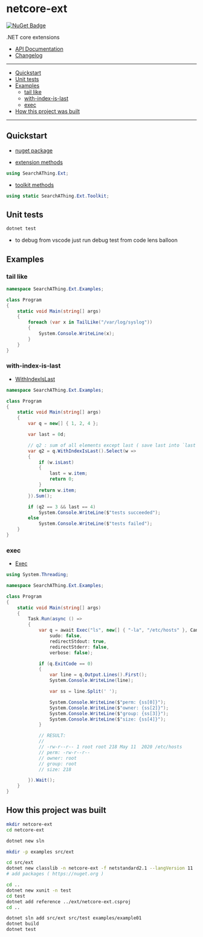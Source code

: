 # netcore-ext

[![NuGet Badge](https://buildstats.info/nuget/netcore-ext)](https://www.nuget.org/packages/netcore-ext/)

.NET core extensions

- [API Documentation](https://devel0.github.io/netcore-ext/html/annotated.html)
- [Changelog](https://github.com/devel0/netcore-ext/commits/master)

<hr/>

<!-- TOC -->
* [Quickstart](#quickstart)
* [Unit tests](#unit-tests)
* [Examples](#examples)
  + [tail like](#tail-like)
  + [with-index-is-last](#with-index-is-last)
  + [exec](#exec)
* [How this project was built](#how-this-project-was-built)
<!-- TOCEND -->

<hr/>

## Quickstart

- [nuget package](https://www.nuget.org/packages/netcore-ext/)

- [extension methods](https://devel0.github.io/netcore-ext/html/class_search_a_thing_1_1_ext.html)

```csharp
using SearchAThing.Ext;
```

- [toolkit methods](https://devel0.github.io/netcore-util/html/class_search_a_thing_1_1_toolkit.html)

```csharp
using static SearchAThing.Ext.Toolkit;
```

## Unit tests

```sh
dotnet test
```

- to debug from vscode just run debug test from code lens balloon

## Examples

### tail like

```cs
namespace SearchAThing.Ext.Examples;

class Program
{
    static void Main(string[] args)
    {
        foreach (var x in TailLike("/var/log/syslog"))
        {
            System.Console.WriteLine(x);
        }
    }
}
```

### with-index-is-last

- [WithIndexIsLast](https://devel0.github.io/netcore-util/html/class_search_a_thing_1_1_util_ext.html#a17c5dc6f76a3fcce1f5d2a567f9db3ef)

```csharp
namespace SearchAThing.Ext.Examples;

class Program
{
    static void Main(string[] args)
    {
        var q = new[] { 1, 2, 4 };

        var last = 0d;

        // q2 : sum of all elements except last ( save last into `last` var )
        var q2 = q.WithIndexIsLast().Select(w =>
        {
            if (w.isLast)
            {
                last = w.item;
                return 0;
            }
            return w.item;
        }).Sum();

        if (q2 == 3 && last == 4)
            System.Console.WriteLine($"tests succeeded");
        else
            System.Console.WriteLine($"tests failed");
    }
}
```

### exec

- [Exec](https://devel0.github.io/netcore-util/html/class_search_a_thing_1_1_util_toolkit.html#a2aa4cf2d7debacfc62deacf9d1f93313)

```csharp
using System.Threading;

namespace SearchAThing.Ext.Examples;

class Program
{
    static void Main(string[] args)
    {
        Task.Run(async () =>
        {
            var q = await Exec("ls", new[] { "-la", "/etc/hosts" }, CancellationToken.None,
                sudo: false,
                redirectStdout: true,
                redirectStderr: false,
                verbose: false);

            if (q.ExitCode == 0)
            {
                var line = q.Output.Lines().First();
                System.Console.WriteLine(line);

                var ss = line.Split(' ');

                System.Console.WriteLine($"perm: {ss[0]}");
                System.Console.WriteLine($"owner: {ss[2]}");
                System.Console.WriteLine($"group: {ss[3]}");
                System.Console.WriteLine($"size: {ss[4]}");
            }

            // RESULT:
            //
            // -rw-r--r-- 1 root root 218 May 11  2020 /etc/hosts
            // perm: -rw-r--r--
            // owner: root
            // group: root
            // size: 218

        }).Wait();
    }
}
```


## How this project was built

```sh
mkdir netcore-ext
cd netcore-ext

dotnet new sln

mkdir -p examples src/ext

cd src/ext
dotnet new classlib -n netcore-ext -f netstandard2.1 --langVersion 11
# add packages ( https://nuget.org )

cd ..
dotnet new xunit -n test
cd test
dotnet add reference ../ext/netcore-ext.csproj
cd ..

dotnet sln add src/ext src/test examples/example01
dotnet build
dotnet test
```
